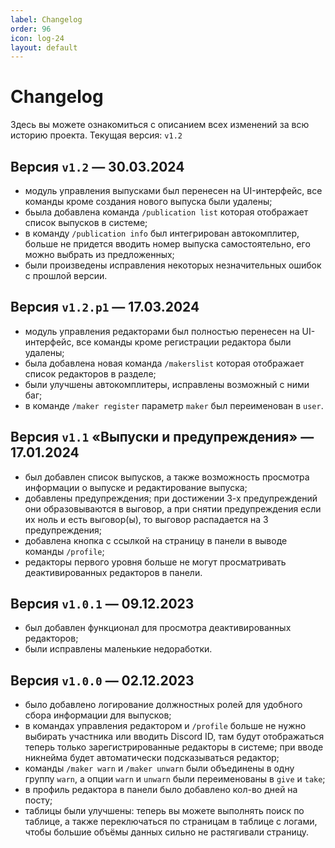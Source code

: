 ```yaml
---
label: Changelog
order: 96
icon: log-24
layout: default
---
```

# Changelog

Здесь вы можете ознакомиться с описанием всех изменений за всю историю проекта.
Текущая версия: `v1.2`

## Версия `v1.2` — 30.03.2024
- модуль управления выпусками был перенесен на UI-интерфейс, все команды кроме создания нового выпуска были удалены;
- бьыла добавлена команда `/publication list` которая отображает список выпусков в системе;
- в команду `/publication info` был интегрирован автокомплитер, больше не придется вводить номер выпуска самостоятельно, его можно выбрать из предложенных;
- были произведены исправления некоторых незначительных ошибок с прошлой версии.

## Версия `v1.2.p1` — 17.03.2024
- модуль управления редакторами был полностью перенесен на UI-интерфейс, все команды кроме регистрации редактора были удалены;
- была добавлена новая команда `/makerslist` которая отображает список редакторов в разделе;
- были улучшены автокомплитеры, исправлены возможный с ними баг;
- в команде `/maker register` параметр `maker` был переименован в `user`.

## Версия `v1.1` «Выпуски и предупреждения» — 17.01.2024
- был добавлен список выпусков, а также возможность просмотра информации о выпуске и редактирование выпуска;
- добавлены предупреждения; при достижении 3-х предупреждений они образовываются в выговор, а при снятии предупреждения если их ноль и есть выговор(ы), то выговор распадается на 3 предупреждения;
- добавлена кнопка с ссылкой на страницу в панели в выводе команды `/profile`;
- редакторы первого уровня больше не могут просматривать деактивированных редакторов в панели.

## Версия `v1.0.1` — 09.12.2023
- был добавлен функционал для просмотра деактивированных редакторов;
- были исправлены маленькие недоработки.

## Версия `v1.0.0` — 02.12.2023
- было добавлено логирование должностных ролей для удобного сбора информации для выпусков;
- в командах управления редактором и `/profile` больше не нужно выбирать участника или вводить Discord ID, там будут отображаться теперь только зарегистрированные редакторы в системе; при вводе никнейма будет автоматически подсказываться редактор;
- команды `/maker warn` и `/maker unwarn` были объединены в одну группу `warn`, а опции `warn` и `unwarn` были переименованы в `give` и `take`;
- в профиль редактора в панели было добавлено кол-во дней на посту;
- таблицы были улучшены: теперь вы можете выполнять поиск по таблице, а также переключаться по страницам в таблице с логами, чтобы большие объёмы данных сильно не растягивали страницу.
